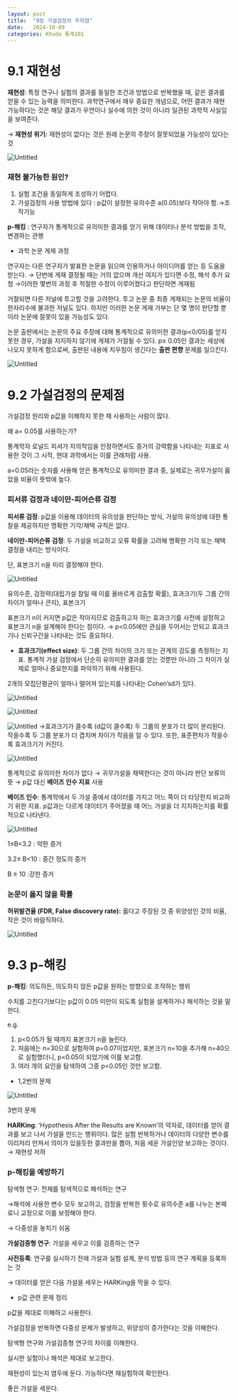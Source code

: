 ```yaml
---
layout: post
title:  "9장 가설검정의 주의점"
date:   2024-10-09 
categories: Khuda 통계101
---
```


# 9.1 재현성

**재현성**: 특정 연구나 실험의 결과를 동일한 조건과 방법으로 반복했을 때, 같은 결과를 얻을 수 있는 능력을 의미한다. 과학연구에서 매우 중요한 개념으로, 어떤 결과가 재현 가능하다는 것은 해당 결과가 우연이나 실수에 의한 것이 아니라 일관된 과학적 사실임을 보여준다. 

→ **재현성 위기:** 재현성이 없다는 것은 원래 논문의 주장이 잘못되었을 가능성이 있다는 것

![Untitled](/assets/HW1/ii28.png)

### 재현 불가능한 원인?

1. 실험 조건을 동일하게 조성하기 어렵다.
2. 가설검정의 사용 방법에 있다 : p값이 설정한 유의수준 a(0.05)보다 작아야 함.→조작가능 

**p-해킹** :  연구자가 통계적으로 유의미한 결과를 얻기 위해 데이터나 분석 방법을 조작, 변경하는 관행 

- 과학 논문 게재 과정

연구자는 다른 연구자가 발표한 논문을 읽으며 인용하거나 아이디어를 얻는 등 도움을 받는다. → 단번에 게재 결정될 때는 거의 없으며 개선 여지가 있다면 수정, 해석 추가 요청 →이러한 몇번의 과정 후 적절한 수정이 이루어졌다고 판단하면 게재됨

거절되면 다른 저널에 투고할 것을 고려한다. 투고 논문 중 최종 게재되는 논문의 비율이 한자리수에 불과한 저널도 있다. 하지만 이러한 논문 게재 가부는 단 몇 명이 판단할 뿐이라 논문에 잘못이 있을 가능성도 있다. 

논문 출판에서는 논문의 주요 주장에 대해 통계적으로 유의미한 결과(p<0/05)를 얻지 못한 경우, 가설을 지지하지 않기에 게재가 거절될 수 있다. p≥ 0.05인 결과는 세상에 나오지 못하게 함으로써, 출판된 내용에 치우침이 생긴다는 **출판 편향** 문제를 일으킨다.  

![Untitled](/assets/HW1/ii29.png)

# 9.2 가설검정의 문제점

가설검정 원리와 p값을 이해하지 못한 채 사용하는 사람이 많다.

왜 a= 0.05를 사용하는가?

통계학자 로널드 피셔가 자의적임을 인정하면서도 증거의 강력함을 나타내는 지표로 사용한 것이 그 시작, 현대 과학에서는 이를 관례처럼 사용.

a=0.05라는 숫자를 사용해 얻은 통계적으로 유의미한 결과 중, 실제로는 귀무가설이 옳았을 비율이 뜻밖에 높다.

### 피서류 검정과 네이만-피어슨류 검정

**피서류 검정**: p값을 이용해 데이터의 유의성을 판단하는 방식, 가설의 유의성에 대한 통찰을 제공하지만 명확한 기각/채택 규칙은 없다.

**네이만-피어슨류 검정**: 두 가설을 비교하고 오류 확률을 고려해 명확한 기각 또는 채택 결정을 내리는 방식이다.

단,  표본크기 n을 미리 결정해야 한다. 

![Untitled](/assets/HW1/ii30.png)

유의수준, 검정력(대립가설 참일 때 이를 올바르게 검출할 확률), 효과크기(두 그룹 간의 차이가 얼마나 큰지), 표본크기 

표본크기 n이 커지면 p값은 작아지므로 검출하고자 하는 효과크기를 사전에 설정하고 표본크기 n을 설계해야 한다는 점이다. → p<0.05에만 관심을 두어서는 안되고 효과크기나 신뢰구간을 나타내는 것도 중요하다. 

- **효과크기(effect size)**: 두 그룹 간의 차이의 크기 또는 관계의 강도를 측정하는 지표. 통계적 가설 검정에서 단순히 유의미한 결과를 얻는 것뿐만 아니라 그 차이가 실제로 얼마나 중요한지를 파악하기 위해 사용된다.

2개의 모집단평균이 얼마나 떨어져 있는지를 나타내는 Cohen’sd가 있다.

![Untitled](/assets/HW1/ii31.png)

![Untitled](/assets/HW1/ii32.png)

![Untitled](/assets/HW1/ii27.png)
→효과크기가 클수록 (d값이 클수록) 두 그룹의 분포가 더 많이 분리된다. 작을수록 두 그룹 분포가 더 겹치며 차이가 작음을 알 수 있다. 또한, 표준편차가 작을수록 효과크기가 커진다.

![Untitled](/assets/HW1/ii33.png)

통계적으로 유의미한 차이가 없다 → 귀무가설을 채택한다는 것이 아니라 판단 보류의 뜻 → p값 대신 **베이즈 인수 지표** 사용

**베이즈 인수**: 통계학에서 두 가설 중에서 데이터를 가지고 어느 쪽이 더 타당한지 비교하기 위한 지표. p값과는 다르게 데이터가 주어졌을 때 어느 가설을 더 지지하는지를 확률적으로 나타낸다. 

![Untitled](/assets/HW1/ii34.png)

1≤B<3.2 : 약한 증거

3.2≤ B<10 : 중간 정도의 증거

B ≥ 10 :강한 증거

### 논문이 옳지 않을 확률

**허위발견율 (FDR, False discovery rate):** 옳다고 주장된 것 중 위양성인 것의 비율, 작은 것이 바람직하다. 

![Untitled](/assets/HW1/ii35.png)

# 9.3 p-해킹

**p-해킹**: 의도하든, 의도하지 않든 p값을 원하는 방향으로 조작하는 행위 

수치를 고친다기보다는 p값이 0.05 미만이 되도록 실험을 설계하거나 해석하는 것을 말한다. 

e.g.

1. p<0.05가 될 때까지 표본크기 n을 늘린다. 
2. 처음에는 n=30으로 실험하여 p=0.07이었지만, 표본크기 n=10을 추가해 n=40으로 실험했더니, p<0.05이 되었기에 이를 보고함.
3. 여러 개의 요인을 탐색하여 그중 p<0.05인 것만 보고함.

- 1,2번의 문제

![Untitled](/assets/HW1/ii36.png)

3번의 문제

**HARKing**: ‘Hypothesis After the Results are Known’의 약자로, 데이터를 얻어 결과를 보고 나서 가설을 만드는 행위이다. 많은 실험 반복하거나 데이터의 다양한 변수를 이리저리 만져서 의미가 있을듯한 결과만을 뽑아, 처음 세운 가설인양 보고하는 것이다. → 재현성 저하

### p-해킹을 예방하기

탐색형 연구: 전체를 탐색적으로 해석하는 연구

→해석에 사용한 변수 모두 보고하고, 검정을 반복한 횟수로 유의수준 a를 나누는 본페로니 교정으로 이를 보정해야 한다.

→ 다중성을 놓치기 쉬움

**가설검증형 연구**: 가설을 세우고 이를 검증하는 연구

**사전등록**: 연구를 실시하기 전에 가설과 실험 설계, 분석 방법 등의 연구 계획을 등록하는 것

→ 데이터를 얻은 다음 가설을 세우는 HARKing을 막을 수 있다.

- p값 관련 문제 정리

p값을 제대로 이해하고 사용한다.

가설검정을 반복하면 다중성 문제가 발생하고, 위양성이 증가한다는 것을 이해한다. 

탐색형 연구와 가설검증형 연구의 차이를 이해한다.

실시한 실험이나 해석은 제대로 보고한다.

재현성이 있는지 염두에 둔다. 가능하다면 재실험하여 확인한다.

좋은 가설을 세운다.

